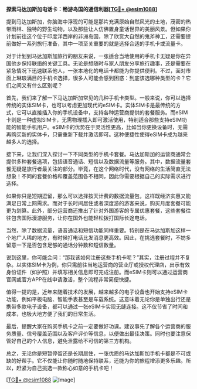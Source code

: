 **探索马达加斯加电话卡：畅游岛国的通信利器[[TG💪+ @esim1088](https://t.me/s/esim1088)]**

提到马达加斯加，你脑海中浮现的可能是那片充满原始自然风光的土地，茂密的热带雨林、独特的野生动物，以及那些让人仿佛置身童话世界的美丽风景。但如果你计划前往这个位于印度洋西岸的非洲岛国，除了欣赏大自然的鬼斧神工，还需要提前做好一系列旅行准备，其中一项至关重要的就是选择合适的手机卡或流量卡。

对于计划到马达加斯加旅行的朋友来说，一张适合当地使用的手机卡无疑是你在异国他乡保持联络的关键工具。无论是想随时与家人朋友分享旅行趣事，还是需要在紧急情况下迅速联系他人，一张本地化的电话卡都能为你提供便利。不过，面对市面上琳琅满目的手机卡选择，很多人可能会感到困惑：到底该选哪种类型的卡？它们之间又有什么区别呢？

首先，我们来了解一下马达加斯加常见的几种手机卡类型。一般来说，你可以选择传统的实体SIM卡，也可以考虑更加现代的eSIM卡。实体SIM卡是最传统的方式，它可以直接插入你的手机设备中，支持各种运营商提供的套餐服务。而eSIM卡则是一种虚拟SIM卡，无需物理插入即可激活使用，特别适合那些支持eSIM功能的智能手机用户。eSIM卡的优势在于灵活性更高，比如当你更换设备时，无需再购买新的实体卡，只需重新下载并激活即可。这种便捷性使得eSIM卡成为越来越多人的选择。

接下来，让我们深入探讨一下不同类型的手机卡套餐。马达加斯加的运营商通常会提供多种套餐选项，包括语音通话、短信以及数据流量等服务。其中，数据流量套餐无疑是旅行者最关注的部分。毕竟，在这个网络时代，没有网络的生活简直无法想象！不同的套餐价格和覆盖范围各不相同，因此你需要根据自己的实际需求进行选择。

如果你只是短期逗留，那么可以选择按天计费的数据流量包，这样既经济实惠又能满足日常上网需求。而对于长时间居住或者深度游的游客来说，购买月度套餐可能更为划算。此外，部分运营商还推出了针对外国游客的专属优惠套餐，这些套餐往往包含国际漫游服务，让你在国外也能轻松拨打国际长途电话。

当然，除了数据流量，语音通话和短信功能同样重要。特别是在马达加斯加这样一个地广人稀的地方，有时候打电话比发消息更高效。因此，在挑选套餐时，不妨多留意一下是否包含足够的通话分钟数和短信数量。

说到这里，你可能会问：“那我该如何注册这些手机卡呢？”其实，注册过程并不复杂。以实体SIM卡为例，你只需前往当地运营商的营业厅或授权代理店，出示有效身份证件（如护照）并填写相关信息即可完成注册。而eSIM卡则可以通过运营商官网或官方APP在线申请激活，整个流程非常简便快捷。

值得一提的是，近年来随着技术的发展，越来越多的电子设备也开始支持eSIM卡功能，例如平板电脑、智能手表甚至是车载系统。这意味着无论你是单独出行还是携带多款电子设备，都可以通过一张eSIM卡实现无缝连接。这不仅节省了时间和成本，也极大地方便了我们的日常生活。

最后，提醒大家在购买手机卡之前一定要做好功课。建议事先了解各个运营商的服务质量、信号覆盖范围以及客户评价等信息，以便做出最佳决策。同时也要注意保管好自己的个人信息，避免泄露给不可信的第三方机构。

总之，无论你是短暂停留还是长期居住，一张优质的马达加斯加手机卡都是不可或缺的好帮手。它不仅能让你随时随地保持联系，还能为你的旅程增添更多乐趣。所以，赶紧为自己挑选一款称心如意的手机卡吧！

[[TG💪+ @esim1088](https://t.me/s/esim1088) ![Image](https://i.postimg.cc/4NQfJmqS/Snipaste-2025-05-13-00-14-12.png)]